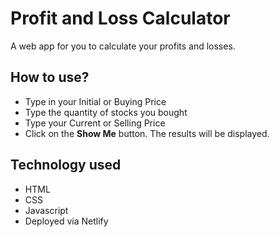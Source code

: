 # Profit and Loss Calculator 

A web app for you to calculate your profits and losses.

## How to use?

- Type in your Initial or Buying Price
- Type the quantity of stocks you bought
- Type your Current or Selling Price
- Click on the **Show Me** button. The results will be displayed.

## Technology used 

- HTML
- CSS
- Javascript
- Deployed via Netlify
